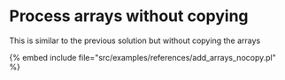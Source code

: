 # Process arrays without copying



This is similar to the previous solution but without copying
the arrays


{% embed include file="src/examples/references/add_arrays_nocopy.pl" %}



